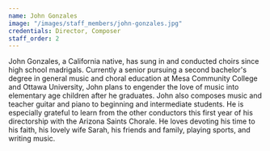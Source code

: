 ```yaml
---
name: John Gonzales
image: "/images/staff_members/john-gonzales.jpg"
credentials: Director, Composer
staff_order: 2
---
```


John Gonzales, a California native, has sung in and conducted choirs since high
school madrigals. Currently a senior pursuing a second bachelor's degree in
general music and choral education at Mesa Community College and Ottawa
University, John plans to engender the love of music into elementary age
children after he graduates. John also composes music and teacher guitar and
piano to beginning and intermediate students. He is especially grateful to learn
from the other conductors this first year of his directorship with the Arizona
Saints Chorale. He loves devoting his time to his faith, his lovely wife Sarah,
his friends and family, playing sports, and writing music.